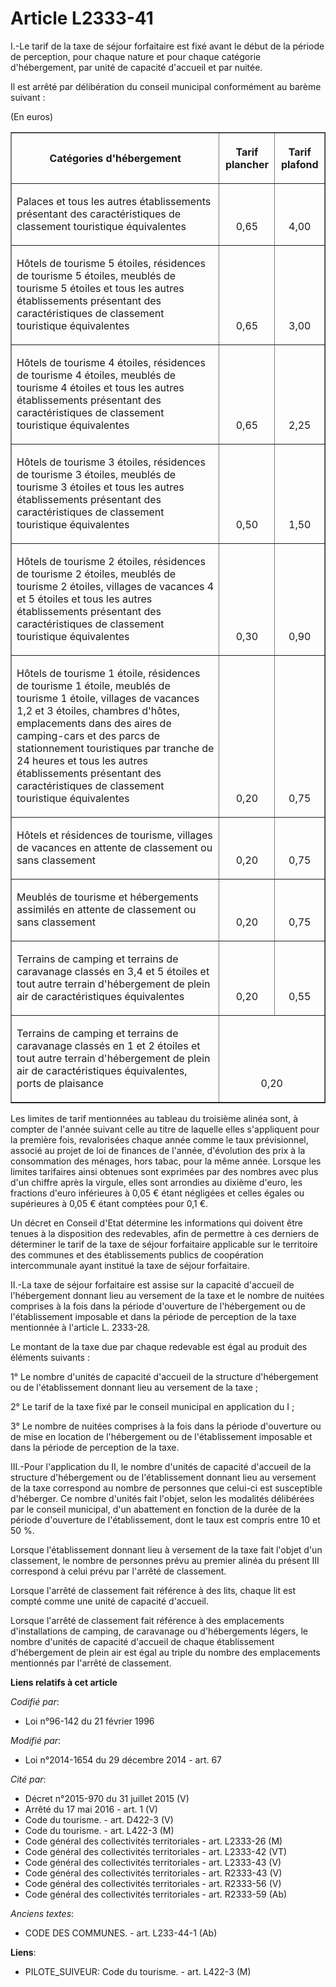 # Article L2333-41

I.-Le tarif de la taxe de séjour forfaitaire est fixé avant le début de la période de perception, pour chaque nature et pour
chaque catégorie d'hébergement, par unité de capacité d'accueil et par nuitée. 

Il est arrêté par délibération du conseil municipal conformément au barème suivant : 

(En euros) 

<table border="1">
  <tbody>
    <tr>
      <th>

Catégories d'hébergement 

</th>
      <th>

Tarif plancher 

</th>
      <th>

Tarif plafond 

</th>
    </tr>
    <tr>
      <td>

Palaces et tous les autres établissements présentant des caractéristiques de classement touristique équivalentes 

</td>
      <td valign="bottom" align="center">

0,65 

</td>
      <td valign="bottom" align="center">

4,00 

</td>
    </tr>
    <tr>
      <td>

Hôtels de tourisme 5 étoiles, résidences de tourisme 5 étoiles, meublés de tourisme 5 étoiles et tous les autres
établissements présentant des caractéristiques de classement touristique équivalentes 

</td>
      <td align="center" valign="bottom">

0,65 

</td>
      <td align="center" valign="bottom">

3,00 

</td>
    </tr>
    <tr>
      <td>

Hôtels de tourisme 4 étoiles, résidences de tourisme 4 étoiles, meublés de tourisme 4 étoiles et tous les autres
établissements présentant des caractéristiques de classement touristique équivalentes 

</td>
      <td valign="bottom" align="center">

0,65 

</td>
      <td align="center" valign="bottom">

2,25 

</td>
    </tr>
    <tr>
      <td>

Hôtels de tourisme 3 étoiles, résidences de tourisme 3 étoiles, meublés de tourisme 3 étoiles et tous les autres
établissements présentant des caractéristiques de classement touristique équivalentes 

</td>
      <td align="center" valign="bottom">

0,50 

</td>
      <td align="center" valign="bottom">

1,50 

</td>
    </tr>
    <tr>
      <td>

Hôtels de tourisme 2 étoiles, résidences de tourisme 2 étoiles, meublés de tourisme 2 étoiles, villages de vacances 4 et 5
étoiles et tous les autres établissements présentant des caractéristiques de classement touristique équivalentes 

</td>
      <td align="center" valign="bottom">

0,30 

</td>
      <td align="center" valign="bottom">

0,90 

</td>
    </tr>
    <tr>
      <td>

Hôtels de tourisme 1 étoile, résidences de tourisme 1 étoile, meublés de tourisme 1 étoile, villages de vacances 1,2 et 3
étoiles, chambres d'hôtes, emplacements dans des aires de camping-cars et des parcs de stationnement touristiques par tranche
de 24 heures et tous les autres établissements présentant des caractéristiques de classement touristique équivalentes 

</td>
      <td valign="bottom" align="center">

0,20 

</td>
      <td align="center" valign="bottom">

0,75 

</td>
    </tr>
    <tr>
      <td>

Hôtels et résidences de tourisme, villages de vacances en attente de classement ou sans classement 

</td>
      <td align="center" valign="bottom">

0,20 

</td>
      <td align="center" valign="bottom">

0,75 

</td>
    </tr>
    <tr>
      <td>

Meublés de tourisme et hébergements assimilés en attente de classement ou sans classement 

</td>
      <td align="center" valign="bottom">

0,20 

</td>
      <td valign="bottom" align="center">

0,75 

</td>
    </tr>
    <tr>
      <td>

Terrains de camping et terrains de caravanage classés en 3,4 et 5 étoiles et tout autre terrain d'hébergement de plein air de
caractéristiques équivalentes 

</td>
      <td valign="bottom" align="center">

0,20 

</td>
      <td valign="bottom" align="center">

0,55 

</td>
    </tr>
    <tr>
      <td>

Terrains de camping et terrains de caravanage classés en 1 et 2 étoiles et tout autre terrain d'hébergement de plein air de
caractéristiques équivalentes, ports de plaisance 

</td>
      <td valign="bottom" align="center" colspan="3">

0,20 

</td>
    </tr>
  </tbody>
</table>

Les limites de tarif mentionnées au tableau du troisième alinéa sont, à compter de l'année suivant celle au titre de laquelle
elles s'appliquent pour la première fois, revalorisées chaque année comme le taux prévisionnel, associé au projet de loi de
finances de l'année, d'évolution des prix à la consommation des ménages, hors tabac, pour la même année. Lorsque les limites
tarifaires ainsi obtenues sont exprimées par des nombres avec plus d'un chiffre après la virgule, elles sont arrondies au
dixième d'euro, les fractions d'euro inférieures à 0,05 € étant négligées et celles égales ou supérieures à 0,05 € étant
comptées pour 0,1 €. 

Un décret en Conseil d'Etat détermine les informations qui doivent être tenues à la disposition des redevables, afin de
permettre à ces derniers de déterminer le tarif de la taxe de séjour forfaitaire applicable sur le territoire des communes et
des établissements publics de coopération intercommunale ayant institué la taxe de séjour forfaitaire. 

II.-La taxe de séjour forfaitaire est assise sur la capacité d'accueil de l'hébergement donnant lieu au versement de la taxe
et le nombre de nuitées comprises à la fois dans la période d'ouverture de l'hébergement ou de l'établissement imposable et
dans la période de perception de la taxe mentionnée à l'article L. 2333-28. 

Le montant de la taxe due par chaque redevable est égal au produit des éléments suivants : 

1° Le nombre d'unités de capacité d'accueil de la structure d'hébergement ou de l'établissement donnant lieu au versement de
la taxe ; 

2° Le tarif de la taxe fixé par le conseil municipal en application du I ; 

3° Le nombre de nuitées comprises à la fois dans la période d'ouverture ou de mise en location de l'hébergement ou de
l'établissement imposable et dans la période de perception de la taxe. 

III.-Pour l'application du II, le nombre d'unités de capacité d'accueil de la structure d'hébergement ou de l'établissement
donnant lieu au versement de la taxe correspond au nombre de personnes que celui-ci est susceptible d'héberger. Ce nombre
d'unités fait l'objet, selon les modalités délibérées par le conseil municipal, d'un abattement en fonction de la durée de la
période d'ouverture de l'établissement, dont le taux est compris entre 10 et 50 %. 

Lorsque l'établissement donnant lieu à versement de la taxe fait l'objet d'un classement, le nombre de personnes prévu au
premier alinéa du présent III correspond à celui prévu par l'arrêté de classement. 

Lorsque l'arrêté de classement fait référence à des lits, chaque lit est compté comme une unité de capacité d'accueil. 

Lorsque l'arrêté de classement fait référence à des emplacements d'installations de camping, de caravanage ou d'hébergements
légers, le nombre d'unités de capacité d'accueil de chaque établissement d'hébergement de plein air est égal au triple du
nombre des emplacements mentionnés par l'arrêté de classement.

**Liens relatifs à cet article**

_Codifié par_:

  - Loi n°96-142 du 21 février 1996

_Modifié par_:

  - Loi n°2014-1654 du 29 décembre 2014 - art. 67

_Cité par_:

  - Décret n°2015-970 du 31 juillet 2015 (V)
  - Arrêté du 17 mai 2016 - art. 1 (V)
  - Code du tourisme. - art. D422-3 (V)
  - Code du tourisme. - art. L422-3 (M)
  - Code général des collectivités territoriales - art. L2333-26 (M)
  - Code général des collectivités territoriales - art. L2333-42 (VT)
  - Code général des collectivités territoriales - art. L2333-43 (V)
  - Code général des collectivités territoriales - art. R2333-43 (V)
  - Code général des collectivités territoriales - art. R2333-56 (V)
  - Code général des collectivités territoriales - art. R2333-59 (Ab)

_Anciens textes_:

  - CODE DES COMMUNES. - art. L233-44-1 (Ab)

**Liens**:

  - PILOTE_SUIVEUR: Code du tourisme. - art. L422-3 (M)
